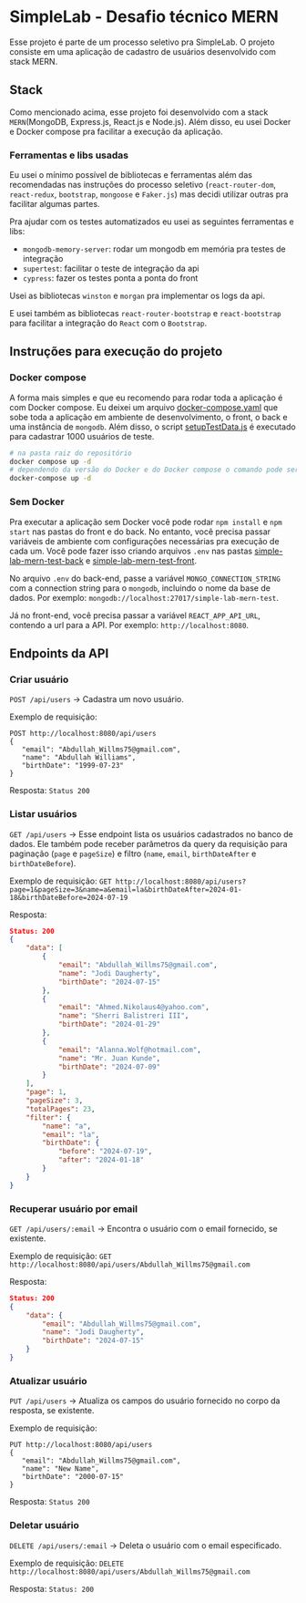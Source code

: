 # SimpleLab - Desafio técnico MERN

Esse projeto é parte de um processo seletivo pra SimpleLab. O projeto consiste em uma aplicação de cadastro de usuários desenvolvido com stack MERN.

## Stack

Como mencionado acima, esse projeto foi desenvolvido com a stack `MERN`(MongoDB, Express.js, React.js e Node.js). Além disso, eu usei Docker e Docker compose pra facilitar a execução da aplicação.

### Ferramentas e libs usadas

Eu usei o mínimo possível de bibliotecas e ferramentas além das recomendadas nas instruções do processo seletivo (`react-router-dom`, `react-redux`, `bootstrap`, `mongoose` e `Faker.js`) mas decidi utilizar outras pra facilitar algumas partes.

Pra ajudar com os testes automatizados eu usei as seguintes ferramentas e libs:

- `mongodb-memory-server`: rodar um mongodb em memória pra testes de integração
- `supertest`: facilitar o teste de integração da api
- `cypress`: fazer os testes ponta a ponta do front

Usei as bibliotecas `winston` e `morgan` pra implementar os logs da api.

E usei também as bibliotecas `react-router-bootstrap` e `react-bootstrap` para facilitar a integração do `React` com o `Bootstrap`.

## Instruções para execução do projeto

### Docker compose

A forma mais simples e que eu recomendo para rodar toda a aplicação é com Docker compose. Eu deixei um arquivo [docker-compose.yaml](docker-compose.yaml) que sobe toda a aplicação em ambiente de desenvolvimento, o front, o back e uma instância de `mongodb`. Além disso, o script [setupTestData.js](./simple-lab-mern-test-back/setupTestData.js) é executado para cadastrar 1000 usuários de teste.

```bash
# na pasta raiz do repositório
docker compose up -d
# dependendo da versão do Docker e do Docker compose o comando pode ser outro:
docker-compose up -d
```

### Sem Docker

Pra executar a aplicação sem Docker você pode rodar `npm install` e `npm start` nas pastas do front e do back. No entanto, você precisa passar variáveis de ambiente com configurações necessárias pra execução de cada um. Você pode fazer isso criando arquivos `.env` nas pastas [simple-lab-mern-test-back](./simple-lab-mern-test-back/) e [simple-lab-mern-test-front](./simple-lab-mern-test-front/).

No arquivo `.env` do back-end, passe a variável `MONGO_CONNECTION_STRING` com a connection string para o `mongodb`, incluindo o nome da base de dados. Por exemplo: `mongodb://localhost:27017/simple-lab-mern-test`.

Já no front-end, você precisa passar a variável `REACT_APP_API_URL`, contendo a url para a API. Por exemplo: `http://localhost:8080`.

## Endpoints da API

### Criar usuário

`POST /api/users` -> Cadastra um novo usuário.

Exemplo de requisição:

```
POST http://localhost:8080/api/users
{
   "email": "Abdullah_Willms75@gmail.com",
   "name": "Abdullah Williams",
   "birthDate": "1999-07-23"
}
```

Resposta:
`Status 200`

### Listar usuários

`GET /api/users` -> Esse endpoint lista os usuários cadastrados no banco de dados. Ele também pode receber parâmetros da query da requisição para paginação (`page` e `pageSize`) e filtro (`name`, `email`, `birthDateAfter` e `birthDateBefore`).

Exemplo de requisição:
`GET http://localhost:8080/api/users?page=1&pageSize=3&name=a&email=la&birthDateAfter=2024-01-18&birthDateBefore=2024-07-19`

Resposta:

```json
Status: 200
{
    "data": [
        {
            "email": "Abdullah_Willms75@gmail.com",
            "name": "Jodi Daugherty",
            "birthDate": "2024-07-15"
        },
        {
            "email": "Ahmed.Nikolaus4@yahoo.com",
            "name": "Sherri Balistreri III",
            "birthDate": "2024-01-29"
        },
        {
            "email": "Alanna.Wolf@hotmail.com",
            "name": "Mr. Juan Kunde",
            "birthDate": "2024-07-09"
        }
    ],
    "page": 1,
    "pageSize": 3,
    "totalPages": 23,
    "filter": {
        "name": "a",
        "email": "la",
        "birthDate": {
            "before": "2024-07-19",
            "after": "2024-01-18"
        }
    }
}
```

### Recuperar usuário por email

`GET /api/users/:email` -> Encontra o usuário com o email fornecido, se existente.

Exemplo de requisição:
`GET http://localhost:8080/api/users/Abdullah_Willms75@gmail.com`

Resposta:

```json
Status: 200
{
    "data": {
        "email": "Abdullah_Willms75@gmail.com",
        "name": "Jodi Daugherty",
        "birthDate": "2024-07-15"
    }
}
```

### Atualizar usuário

`PUT /api/users` -> Atualiza os campos do usuário fornecido no corpo da resposta, se existente.

Exemplo de requisição:

```
PUT http://localhost:8080/api/users
{
   "email": "Abdullah_Willms75@gmail.com",
   "name": "New Name",
   "birthDate": "2000-07-15"
}
```

Resposta:
`Status 200`

### Deletar usuário

`DELETE /api/users/:email` -> Deleta o usuário com o email especificado.

Exemplo de requisição:
`DELETE http://localhost:8080/api/users/Abdullah_Willms75@gmail.com`

Resposta:
`Status: 200`
